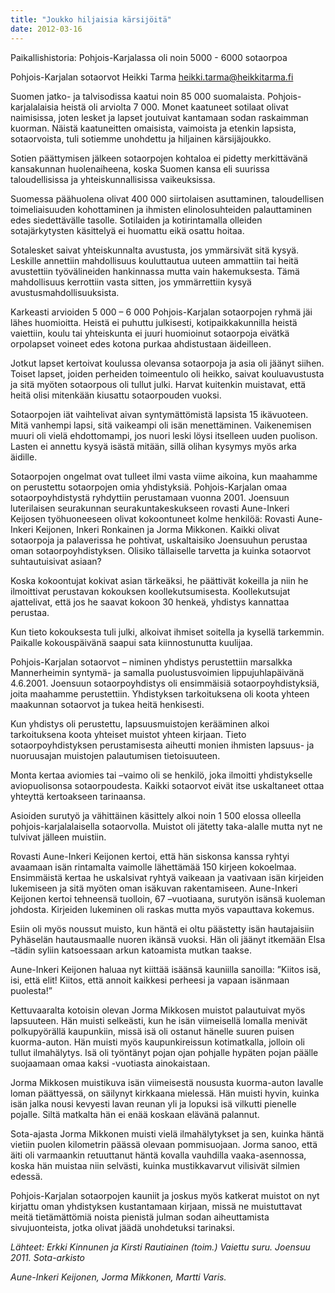 ```yaml
---
title: "Joukko hiljaisia kärsijöitä"
date: 2012-03-16
---
```


Paikallishistoria: Pohjois-Karjalassa oli noin 5000 - 6000 sotaorpoa

Pohjois-Karjalan sotaorvot Heikki Tarma [heikki.tarma@heikkitarma.fi](mailto:heikki.tarma@heikkitarma.fi)

Suomen jatko- ja talvisodissa kaatui noin 85 000 suomalaista. Pohjois-karjalalaisia heistä oli arviolta 7 000. Monet kaatuneet sotilaat olivat naimisissa, joten lesket ja lapset joutuivat kantamaan sodan raskaimman kuorman. Näistä kaatuneitten omaisista, vaimoista ja etenkin lapsista, sotaorvoista, tuli sotiemme unohdettu ja hiljainen kärsijäjoukko.

Sotien päättymisen jälkeen sotaorpojen kohtaloa ei pidetty merkittävänä kansakunnan huolenaiheena, koska Suomen kansa eli suurissa taloudellisissa ja yhteiskunnallisissa vaikeuksissa.

Suomessa päähuolena olivat 400 000 siirtolaisen asuttaminen, taloudellisen toimeliaisuuden kohottaminen ja ihmisten elinolosuhteiden palauttaminen edes siedettävälle tasolle. Sotilaiden ja kotirintamalla olleiden sotajärkytysten käsittelyä ei huomattu eikä osattu hoitaa.

Sotalesket saivat yhteiskunnalta avustusta, jos ymmärsivät sitä kysyä. Leskille annettiin mahdollisuus kouluttautua uuteen ammattiin tai heitä avustettiin työvälineiden hankinnassa mutta vain hakemuksesta. Tämä mahdollisuus kerrottiin vasta sitten, jos ymmärrettiin kysyä avustusmahdollisuuksista.

Karkeasti arvioiden 5 000 – 6 000 Pohjois-Karjalan sotaorpojen ryhmä jäi lähes huomioitta. Heistä ei puhuttu julkisesti, kotipaikkakunnilla heistä vaiettiin, koulu tai yhteiskunta ei juuri huomioinut sotaorpoja eivätkä orpolapset voineet edes kotona purkaa ahdistustaan äideilleen.

Jotkut lapset kertoivat koulussa olevansa sotaorpoja ja asia oli jäänyt siihen. Toiset lapset, joiden perheiden toimeentulo oli heikko, saivat kouluavustusta ja sitä myöten sotaorpous oli tullut julki. Harvat kuitenkin muistavat, että heitä olisi mitenkään kiusattu sotaorpouden vuoksi.

Sotaorpojen iät vaihtelivat aivan syntymättömistä lapsista 15 ikävuoteen. Mitä vanhempi lapsi, sitä vaikeampi oli isän menettäminen. Vaikenemisen muuri oli vielä ehdottomampi, jos nuori leski löysi itselleen uuden puolison. Lasten ei annettu kysyä isästä mitään, sillä olihan kysymys myös arka äidille.

Sotaorpojen ongelmat ovat tulleet ilmi vasta viime aikoina, kun maahamme on perustettu sotaorpojen omia yhdistyksiä. Pohjois-Karjalan omaa sotaorpoyhdistystä ryhdyttiin perustamaan vuonna 2001. Joensuun luterilaisen seurakunnan seurakuntakeskukseen rovasti Aune-Inkeri Keijosen työhuoneeseen olivat kokoontuneet kolme henkilöä: Rovasti Aune-Inkeri Keijonen, Inkeri Ronkainen ja Jorma Mikkonen. Kaikki olivat sotaorpoja ja palaverissa he pohtivat, uskaltaisiko Joensuuhun perustaa oman sotaorpoyhdistyksen. Olisiko tällaiselle tarvetta ja kuinka sotaorvot suhtautuisivat asiaan?

Koska kokoontujat kokivat asian tärkeäksi, he päättivät kokeilla ja niin he ilmoittivat perustavan kokouksen koollekutsumisesta. Koollekutsujat ajattelivat, että jos he saavat kokoon 30 henkeä, yhdistys kannattaa perustaa.

Kun tieto kokouksesta tuli julki, alkoivat ihmiset soitella ja kysellä tarkemmin. Paikalle kokouspäivänä saapui sata kiinnostunutta kuulijaa.

Pohjois-Karjalan sotaorvot – niminen yhdistys perustettiin marsalkka Mannerheimin syntymä- ja samalla puolustusvoimien lippujuhlapäivänä 4.6.2001. Joensuun sotaorpoyhdistys oli ensimmäisiä sotaorpoyhdistyksiä, joita maahamme perustettiin. Yhdistyksen tarkoituksena oli koota yhteen maakunnan sotaorvot ja tukea heitä henkisesti.

Kun yhdistys oli perustettu, lapsuusmuistojen kerääminen alkoi tarkoituksena koota yhteiset muistot yhteen kirjaan. Tieto sotaorpoyhdistyksen perustamisesta aiheutti monien ihmisten lapsuus- ja nuoruusajan muistojen palautumisen tietoisuuteen.

Monta kertaa aviomies tai –vaimo oli se henkilö, joka ilmoitti yhdistykselle aviopuolisonsa sotaorpoudesta. Kaikki sotaorvot eivät itse uskaltaneet ottaa yhteyttä kertoakseen tarinaansa.

Asioiden surutyö ja vähittäinen käsittely alkoi noin 1 500 elossa olleella pohjois-karjalalaisella sotaorvolla. Muistot oli jätetty taka-alalle mutta nyt ne tulvivat jälleen muistiin.

Rovasti Aune-Inkeri Keijonen kertoi, että hän siskonsa kanssa ryhtyi avaamaan isän rintamalta vaimolle lähettämää 150 kirjeen kokoelmaa. Ensimmäistä kertaa he uskalsivat ryhtyä vaikeaan ja vaativaan isän kirjeiden lukemiseen ja sitä myöten oman isäkuvan rakentamiseen. Aune-Inkeri Keijonen kertoi tehneensä tuolloin, 67 –vuotiaana, surutyön isänsä kuoleman johdosta. Kirjeiden lukeminen oli raskas mutta myös vapauttava kokemus.

Esiin oli myös noussut muisto, kun häntä ei oltu päästetty isän hautajaisiin Pyhäselän hautausmaalle nuoren ikänsä vuoksi. Hän oli jäänyt itkemään Elsa –tädin syliin katsoessaan arkun katoamista mutkan taakse.

Aune-Inkeri Keijonen haluaa nyt kiittää isäänsä kauniilla sanoilla: ”Kiitos isä, isi, että elit! Kiitos, että annoit kaikkesi perheesi ja vapaan isänmaan puolesta!”

Kettuvaaralta kotoisin olevan Jorma Mikkosen muistot palautuivat myös lapsuuteen. Hän muisti selkeästi, kun he isän viimeisellä lomalla menivät polkupyörällä kaupunkiin, missä isä oli ostanut hänelle suuren puisen kuorma-auton. Hän muisti myös kaupunkireissun kotimatkalla, jolloin oli tullut ilmahälytys. Isä oli työntänyt pojan ojan pohjalle hypäten pojan päälle suojaamaan omaa kaksi -vuotiasta ainokaistaan.

Jorma Mikkosen muistikuva isän viimeisestä noususta kuorma-auton lavalle loman päättyessä, on säilynyt kirkkaana mielessä. Hän muisti hyvin, kuinka isän jalka nousi kevyesti lavan reunan yli ja lopuksi isä vilkutti pienelle pojalle. Siltä matkalta hän ei enää koskaan elävänä palannut.

Sota-ajasta Jorma Mikkonen muisti vielä ilmahälytykset ja sen, kuinka häntä vietiin puolen kilometrin päässä olevaan pommisuojaan. Jorma sanoo, että äiti oli varmaankin retuuttanut häntä kovalla vauhdilla vaaka-asennossa, koska hän muistaa niin selvästi, kuinka mustikkavarvut vilisivät silmien edessä.

Pohjois-Karjalan sotaorpojen kauniit ja joskus myös katkerat muistot on nyt kirjattu oman yhdistyksen kustantamaan kirjaan, missä ne muistuttavat meitä tietämättömiä noista pienistä julman sodan aiheuttamista sivujuonteista, jotka olivat jäädä unohdetuksi tarinaksi.

_Lähteet: Erkki Kinnunen ja Kirsti Rautiainen (toim.) Vaiettu suru. Joensuu 2011. Sota-arkisto_

_Aune-Inkeri Keijonen, Jorma Mikkonen, Martti Varis._
